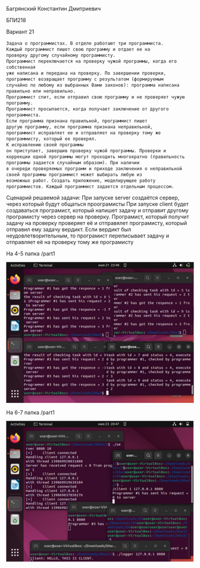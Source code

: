 Багрянский Константин Дмитриевич

БПИ218

Вариант 21

```
Задача о программистах. В отделе работают три программиста.
Каждый программист пишет свою программу и отдает ее на
проверку другому случайному программисту. 
Программист переключается на проверку чужой программы, когда его собственная
уже написана и передана на проверку. По завершении проверки,
программист возвращает программу с результатом (формируемым
случайно по любому из выбранных Вами законов): программа написана правильно или неправильно. 
Программист спит, если отправил свою программу и не проверяет чужую программу. 
Программист просыпается, когда получает заключение от другого программиста. 
Если программа признана правильной, программист пишет
другую программу, если программа признана неправильной,
программист исправляет ее и отправляет на проверку тому же программисту, который ее проверял. 
К исправлению своей программы
он приступает, завершив проверку чужой программы. Проверки и
коррекции одной программы могут проходить многократно (правильность программы задается случайным образом). При наличии
в очереди проверяемых программ и приходе заключения о неправильной своей программы программист может выбирать любую из
возможных работ. Создать приложение, моделирующее работу программистов. Каждый программист задается отдельным процессом.
```

Сценарий решаемой задачи:
При запуске server создаётся сервер, через который будут общаться проограмисты
При запуске client будет создаваться програмист, который напишет задачу и
отправит другому програмисту через сервер на проверку.
Програмист, который получит задачу на проверку проверяет её и отправялет програмисту,
который отправил ему задачу вердикт. Если вердикт был неудовлетворительным,
то програмист переписывает задачу и отправляет её на проверку тому же програмисту

На 4-5 папка /part1

![alt_text](pics/1.JPG)

На 6-7 папка /part1

![alt_text](pics/2.JPG)

